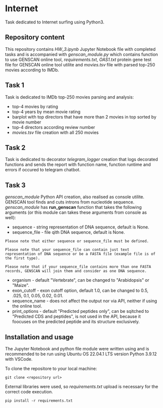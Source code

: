 ﻿# Internet #

Task dedicated to Internet surfing using Python3.

## Repository content ##

This repository contains *HW_3.ipynb* Jupyter Notebook file with completed tasks and is accompanied with *genscan_module.py* which contains function to use GENSCAN online tool, *requirements.txt*, *OAS1.txt*  protein gene test file for GENSCAN online tool utilite and *movies.tsv* file with parsed top-250 movies according to IMDb.

## Task 1 ##

Task is dedicated to IMDb top-250 movies parsing and analysis:
* top-4 movies by rating
* top-4 years by mean movie rating
* barplot with top directors that have more than 2 movies in top sorted by movie number
* top-4 directors according review number
* *movies.tsv* file creation with all 250 movies

## Task 2 ##

Task is dedicated to decorator *telegram_logger* creation that logs decorated functions and sends the report with function name, function runtime and errors if occured to telegram chatbot.

## Task 3 ##

*genscan_module* Python API creation, also realised as console utilite. GENSCAN tool finds and cuts introns from nucleotide sequence.
*genscan_module* has **run_genscan** function that takes the following arguments (or this module can takes these arguments from console as well):

* sequence - string representation of DNA sequence, default is None.
* sequence_file - file qith DNA sequence, default is None.

`Please note that either sequence or sequence_file must be defined.`

`Please note that your sequence_file can contain just text representation of DNA sequence or be a FASTA file (example file is of the first type).`

`Please note that if your sequence_file contains more than one FASTA records, GENSCAN will join them and consider as one DNA sequence.`

* organism - default "Vertebrate", can be changed to "Arabidopsis" or "Maize".
* exon_cutoff - exon cutoff option, default 1.0, can be changed to 0.5, .025, 0.1, 0.05, 0.02, 0.01.
* sequence_name - does not affect the output nor via API, neither if using the online tool.
* print_options - default "Predicted peptides only", can be sqitched to "Predicted CDS and peptides", is not used in the API, because it foocuses on the predicted peptide and its structure exclusively.

## Installation and usage ##

The Jupyter Notebook and python file module were written using and is recommended to be run using Ubuntu OS 22.04.1 LTS version Python 3.9.12 with VSCode.

To clone the repositore to your local machine:

`git clone <repository url>`

External libraries were used, so *requirements.txt* upload is necessary for the correct code execution.

`pip install -r requirements.txt`

